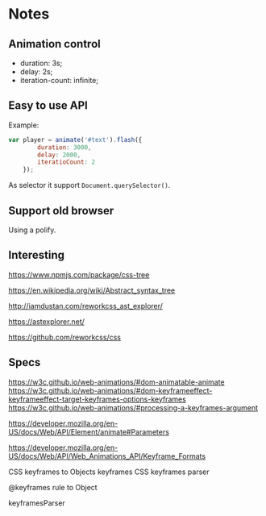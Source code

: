 # Notes

## Animation control

- duration: 3s;
- delay: 2s;
- iteration-count: infinite;

## Easy to use API

Example:

```javascript
var player = animate('#text').flash({
        duration: 3000,
        delay: 2000,
        iteratioCount: 2
    });
```

As selector it support `Document.querySelector()`.


## Support old browser

Using a polify.

## Interesting

https://www.npmjs.com/package/css-tree

https://en.wikipedia.org/wiki/Abstract_syntax_tree

http://iamdustan.com/reworkcss_ast_explorer/

https://astexplorer.net/

https://github.com/reworkcss/css

## Specs

https://w3c.github.io/web-animations/#dom-animatable-animate
https://w3c.github.io/web-animations/#dom-keyframeeffect-keyframeeffect-target-keyframes-options-keyframes
https://w3c.github.io/web-animations/#processing-a-keyframes-argument

https://developer.mozilla.org/en-US/docs/Web/API/Element/animate#Parameters

https://developer.mozilla.org/en-US/docs/Web/API/Web_Animations_API/Keyframe_Formats

CSS keyframes to Objects keyframes
CSS keyframes parser

@keyframes rule to Object

keyframesParser